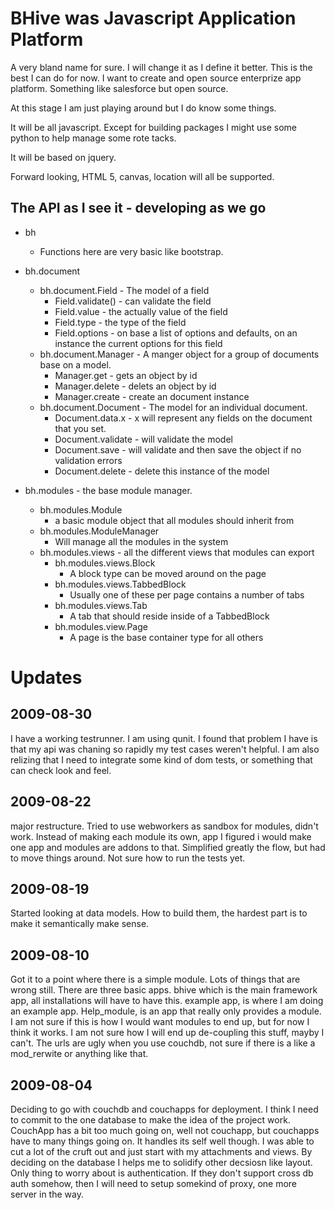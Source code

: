BHive was Javascript Application Platform 
==========================================

A very bland name for sure. I will change it as I define it better. This is the best I can do for now. I want to create and open source enterprize app platform. Something like salesforce but open source. 

At this stage I am just playing around but I do know some things. 

It will be all javascript. Except for building packages I might use some python to help manage some rote tacks. 

It will be based on jquery. 

Forward looking, HTML 5, canvas, location will all be supported.


The API as I see it - developing as we go
------------------------------------------
* bh
    * Functions here are very basic like bootstrap.
* bh.document
    * bh.document.Field - The model of a field
        * Field.validate() - can validate the field
        * Field.value - the actually value of the field
        * Field.type - the type of the field 
        * Field.options - on base a list of options and defaults, on an instance the current options for this field
    * bh.document.Manager - A manger object for a group of documents base on a model.
        * Manager.get - gets an object by id
        * Manager.delete - delets an object by id
        * Manager.create - create an document instance 
    * bh.document.Document - The model for an individual document.
        * Document.data.x - x will represent any fields on the document that you set. 
        * Document.validate - will validate the model
        * Document.save - will validate and then save the object if no validation errors
        * Document.delete - delete this instance of the model
    

* bh.modules - the base module manager. 
    * bh.modules.Module 
        * a basic module object that all modules should inherit from
    * bh.modules.ModuleManager
        * Will manage all the modules in the system 
    * bh.modules.views - all the different views that modules can export 
        * bh.modules.views.Block
            * A block type can be moved around on the page
        * bh.modules.views.TabbedBlock
            * Usually one of these per page contains a number of tabs
        * bh.modules.views.Tab
            * A tab that should reside inside of a TabbedBlock 
        * bh.modules.view.Page
            * A page is the base container type for all others
            
        
    

    
        
    

Updates
=======

2009-08-30
----------
I have a working testrunner. I am using qunit. I found that problem I have is that my api was chaning so rapidly my test cases weren't helpful.  I am also relizing that I need to integrate some kind of dom tests, or something that can check look and feel. 

2009-08-22
----------
major restructure. Tried to use webworkers as sandbox for modules, didn't work. Instead of making each module its own, app I figured i would make one app and modules are addons to that. Simplified greatly the flow, but had to move things around. Not sure how to run the tests yet. 


2009-08-19
----------
Started looking at data models. How to build them, the hardest part is to make it semantically make sense. 

2009-08-10
----------
Got it to a point where there is a simple module. Lots of things that are wrong still. There are three basic apps. bhive which is the main framework app, all installations will have to have this. example app, is where I am doing an example app. Help\_module, is an app that really only provides a module. I am not sure if this is how I would want modules to end up, but for now I think it works. I am not sure how I will end up de-coupling this stuff, mayby I can't.  The urls are ugly when you use couchdb, not sure if there is a like a mod\_rerwite or anything like that. 


2009-08-04
----------
Deciding to go with couchdb and couchapps for deployment. I think I need to commit to the one database to make the idea of the project work. CouchApp has a bit too much going on, well not couchapp, but couchapps have to many things going on. It handles its self well though. I was able to cut a lot of the cruft out and just start with my attachments and views. By deciding on the database I helps me to solidify other decsiosn like layout. Only thing to worry about is authentication. If they don't support cross db auth somehow, then I will need to setup somekind of proxy, one more server in the way. 

